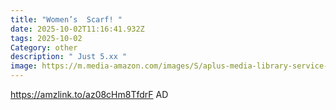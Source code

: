 ```yaml
---
title: "Women’s  Scarf! "
date: 2025-10-02T11:16:41.932Z
tags: 2025-10-02
Category: other
description: " Just 5.xx "
image: https://m.media-amazon.com/images/S/aplus-media-library-service-media/0fcbb8ca-c969-47a5-8077-4c0a647958f3.__CR0,0,1980,1225_PT0_SX970_V1___.jpg
---
```

https://amzlink.to/az08cHm8TfdrF
AD